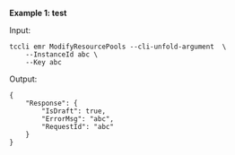 **Example 1: test**



Input: 

```
tccli emr ModifyResourcePools --cli-unfold-argument  \
    --InstanceId abc \
    --Key abc
```

Output: 
```
{
    "Response": {
        "IsDraft": true,
        "ErrorMsg": "abc",
        "RequestId": "abc"
    }
}
```

